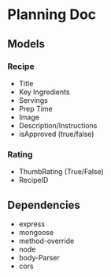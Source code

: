 # Planning Doc

## Models

### Recipe

- Title
- Key Ingredients
- Servings
- Prep Time
- Image
- Description/Instructions
- isApproved (true/false)

### Rating

- ThumbRating (True/False)
- RecipeID

## Dependencies

- express
- mongoose
- method-override
- node
- body-Parser
- cors
